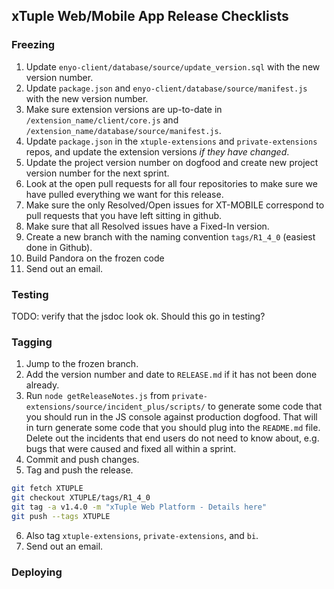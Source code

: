 ## xTuple Web/Mobile App Release Checklists

### Freezing

1. Update `enyo-client/database/source/update_version.sql` with the new version number.
2. Update `package.json` and `enyo-client/database/source/manifest.js` with the new version number.
3. Make sure extension versions are up-to-date in `/extension_name/client/core.js` and
  `/extension_name/database/source/manifest.js`.
4. Update `package.json` in the `xtuple-extensions` and `private-extensions` repos,
   and update the extension versions *if they have changed*.
5. Update the project version number on dogfood and create new project version number for the next sprint.
6. Look at the open pull requests for all four repositories to make sure we have pulled everything
  we want for this release.
7. Make sure the only Resolved/Open issues for XT-MOBILE correspond to pull requests that
  you have left sitting in github.
8. Make sure that all Resolved <Not Open> issues have a Fixed-In version.
9. Create a new branch with the naming convention `tags/R1_4_0` (easiest done in Github).
10. Build Pandora on the frozen code
11. Send out an email.

### Testing

TODO: verify that the jsdoc look ok. Should this go in testing?

### Tagging

1. Jump to the frozen branch.
2. Add the version number and date to `RELEASE.md` if it has not been done already.
3. Run `node getReleaseNotes.js` from `private-extensions/source/incident_plus/scripts/` to generate
  some code that you should run in the JS console against production dogfood. That will in turn
  generate some code that you should plug into the `README.md` file. Delete out the incidents that
  end users do not need to know about, e.g. bugs that were caused and fixed all within a sprint.
4. Commit and push changes.
5. Tag and push the release.

```bash
git fetch XTUPLE 
git checkout XTUPLE/tags/R1_4_0
git tag -a v1.4.0 -m "xTuple Web Platform - Details here"
git push --tags XTUPLE
```

6. Also tag `xtuple-extensions`, `private-extensions`, and `bi`.
7. Send out an email.

### Deploying

